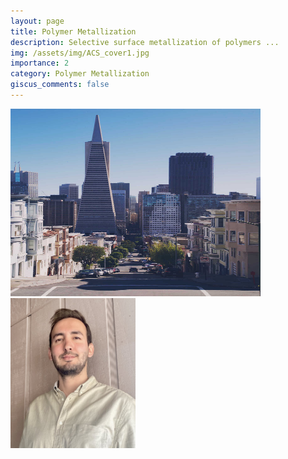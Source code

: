 ```yaml
---
layout: page
title: Polymer Metallization
description: Selective surface metallization of polymers ... 
img: /assets/img/ACS_cover1.jpg
importance: 2
category: Polymer Metallization
giscus_comments: false
---
```


<div class="row justify-content-sm-center">

<img src="../assets/img/11.jpg" width="400" height="300"/>
</div>

<img src="../assets/img/Akin_Semihh.jpg" width="200" height="240"/>
